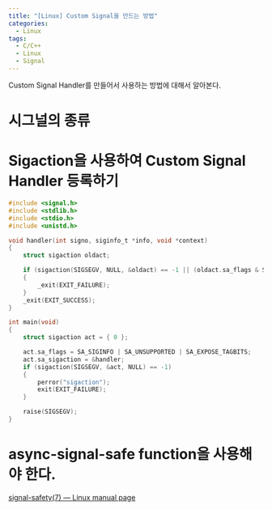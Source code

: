```yaml
---
title: "[Linux] Custom Signal을 만드는 방법"
categories:
  - Linux
tags:
  - C/C++
  - Linux
  - Signal
---
```


Custom Signal Handler를 만들어서 사용하는 방법에 대해서 알아본다. 

# 시그널의 종류

# Sigaction을 사용하여 Custom Signal Handler 등록하기

``` c
#include <signal.h>
#include <stdlib.h>
#include <stdio.h>
#include <unistd.h>

void handler(int signo, siginfo_t *info, void *context)
{
    struct sigaction oldact;

    if (sigaction(SIGSEGV, NULL, &oldact) == -1 || (oldact.sa_flags & SA_UNSUPPORTED) || !(oldact.sa_flags & SA_EXPOSE_TAGBITS))
    {
        _exit(EXIT_FAILURE);
    }
    _exit(EXIT_SUCCESS);
}

int main(void)
{
    struct sigaction act = { 0 };

    act.sa_flags = SA_SIGINFO | SA_UNSUPPORTED | SA_EXPOSE_TAGBITS;
    act.sa_sigaction = &handler;
    if (sigaction(SIGSEGV, &act, NULL) == -1)
    {
        perror("sigaction");
        exit(EXIT_FAILURE);
    }

    raise(SIGSEGV);
}
```
# async-signal-safe function을 사용해야 한다.

[signal-safety(7) — Linux manual page](https://man7.org/linux/man-pages/man7/signal-safety.7.html)
